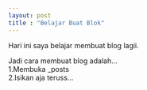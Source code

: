 ```yaml
---
layout: post
title : "Belajar Buat Blok"
---
```


Hari ini saya belajar membuat blog lagii.


Jadi cara membuat blog adalah... <br>
1.Membuka _posts <br>
2.Isikan aja teruss...